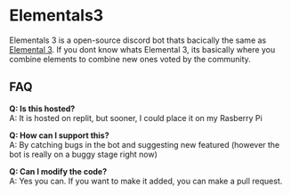 # Elementals3
Elementals 3 is a open-source discord bot thats bacically the same as [Elemental 3](https://www.youtube.com/watch?v=rQWwfYSUckY). If you dont know whats Elemental 3, its basically where you combine elements to combine new ones voted by the community.

## FAQ
**Q: Is this hosted?**<br>
A: It is hosted on replit, but sooner, I could place it on my Rasberry Pi

**Q: How can I support this?**<br>
A: By catching bugs in the bot and suggesting new featured (however the bot is really on a buggy stage right now)

**Q: Can I modify the code?**<br>
A: Yes you can. If you want to make it added, you can make a pull request.
